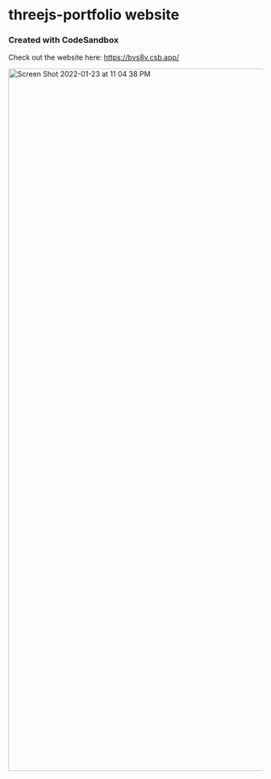 # threejs-portfolio website 
### Created with CodeSandbox

Check out the website here: https://bvs8v.csb.app/

<img width="1395" alt="Screen Shot 2022-01-23 at 11 04 38 PM" src="https://user-images.githubusercontent.com/62988498/150923596-47e5b6c1-5544-4341-9bab-503f7b16a159.png">
